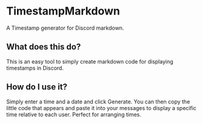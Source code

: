 # TimestampMarkdown

A Timestamp generator for Discord markdown.

## What does this do?

This is an easy tool to simply create markdown code for displaying timestamps in Discord.

## How do I use it?

Simply enter a time and a date and click Generate. You can then copy the little code that appears and paste it into your messages to display a specific time relative to each user. Perfect for arranging times.
